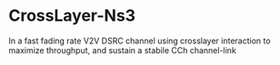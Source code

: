 # CrossLayer-Ns3
In a fast fading rate V2V DSRC channel using crosslayer interaction to maximize throughput, and sustain a stabile CCh channel-link
